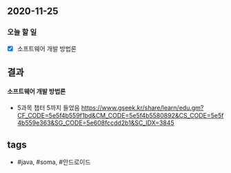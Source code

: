 ## 2020-11-25

### 오늘 할 일
  - [x] 소프트웨어 개발 방법론
  

## 결과

#### 소프트웨어 개발 방법론

* 5과목 챕터 5까지 들었음 <https://www.gseek.kr/share/learn/edu.gm?CF_CODE=5e5f4b559f1bd&CM_CODE=5e5f4b5580892&CS_CODE=5e5f4b559e363&SG_CODE=5e608fccdd2b1&SC_IDX=3845>
















## tags
-  \#java, \#soma, \#안드로이드

